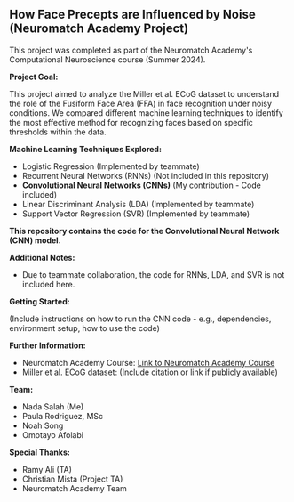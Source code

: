 ## How Face Precepts are Influenced by Noise (Neuromatch Academy Project)
This project was completed as part of the Neuromatch Academy's Computational Neuroscience course (Summer 2024). 

**Project Goal:**

This project aimed to analyze the Miller et al. ECoG dataset to understand the role of the Fusiform Face Area (FFA) in face recognition under noisy conditions. We compared different machine learning techniques to identify the most effective method for recognizing faces based on specific thresholds within the data.

**Machine Learning Techniques Explored:**

* Logistic Regression (Implemented by teammate)
* Recurrent Neural Networks (RNNs) (Not included in this repository)
* **Convolutional Neural Networks (CNNs)** (My contribution - Code included)
* Linear Discriminant Analysis (LDA) (Implemented by teammate)
* Support Vector Regression (SVR) (Implemented by teammate)

**This repository contains the code for the Convolutional Neural Network (CNN) model.** 

**Additional Notes:**
* Due to teammate collaboration, the code for RNNs, LDA, and SVR is not included here. 

**Getting Started:**

(Include instructions on how to run the CNN code -  e.g., dependencies, environment setup, how to use the code)

**Further Information:**

* Neuromatch Academy Course: [Link to Neuromatch Academy Course](https://compneuro.neuromatch.io/tutorials/intro.html)
* Miller et al. ECoG dataset: (Include citation or link if publicly available)

**Team:**
* Nada Salah (Me)
* Paula Rodriguez, MSc
* Noah Song 
* Omotayo Afolabi 

**Special Thanks:**
* Ramy Ali (TA)
* Christian Mista (Project TA)
* Neuromatch Academy Team

